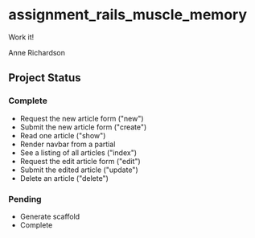 # assignment_rails_muscle_memory
Work it!

Anne Richardson

## Project Status

### Complete

- Request the new article form ("new")
- Submit the new article form ("create")
- Read one article ("show")
- Render navbar from a partial
- See a listing of all articles ("index")
- Request the edit article form ("edit")
- Submit the edited article ("update")
- Delete an article ("delete")

### Pending

- Generate scaffold
- Complete